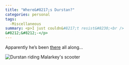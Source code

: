 ```yaml
---
title: "Where&#8217;s Durstan?"
categories: personal
tags:
  -Miscellaneous
summary: <p>I just couldn&#8217;t resist&#8230;<br />
&#8212;&#8212;-</p>
---
```

<p>Apparently he&#8217;s been <a href="http://www.stuffandnonsense.co.uk/">there</a> all along&#8230;</p>

<p><img src="/images/durstan.gif" alt="Durstan riding Malarkey's scooter" /></p>
